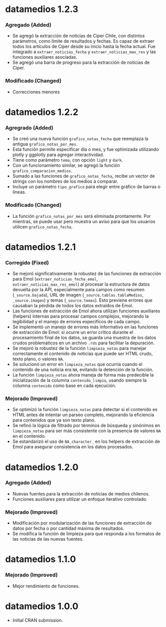 # datamedios 1.2.3

### Agregado (Added)

*   Se agregó la extracción de noticias de Ciper Chile, con distintos parámetros, como límite de resultados y fechas. Es capaz de extraer todos los artículos de Ciper desde su inicio hasta la fecha actual. Fue integrado a `extraer_noticias_fecha` y `extraer_noticias_max_res` y las funciones auxiliares asociadas.
*   Se agregó una barra de progreso para la extracción de noticias de Ciper.

### Modificado (Changed)

*   Correcciones menores

# datamedios 1.2.2

### Agregrado (Added)

*   Se creó una nueva función `grafico_notas_fecha` que reemplaza la antigua `grafico_notas_por_mes`.
*   Esta función permite especificar día o mes, y fue optimizada utilizando plotly y ggplotly para agregar interactividad.
*   Tiene como parámetro `tema`, con opción `light` y `dark`.
*   Con un funcionamiento similar, se agregó la función `grafico_comparacion_medios`.
*   Sumado a las funciones de `grafico_notas_fecha`, recibe un vector de strings con los nombres de los medios a comparar.
*   Incluye un parámetro `tipo_grafico` para elegir entre gráfico de barras o líneas.

### Modificado (Changed)

*   La función `grafico_notas_por_mes` será eliminada prontamente. Por mientras, se puede usar pero muestra un aviso para que los usuarios utilicen `grafico_notas_fecha`.

# datamedios 1.2.1

### Corregido (Fixed)

*   Se mejoró significativamente la robustez de las funciones de extracción para Emol (`extraer_noticias_fecha_emol`, `extraer_noticias_max_res_emol`) al procesar la estructura de datos devuelta por la API, especialmente para campos como resumen (`_source.bajada`), URL de imagen (`_source.tablas.tablaMedios`, `_source.imagen`) y temas (`_source.temas`). Esto previene errores que causaban la pérdida de todos los datos extraídos de Emol.
*   Las funciones de extracción de Emol ahora utilizan funciones auxiliares (helpers) internas para procesar campos complejos, mejorando la legibilidad y el manejo de errores específicos de cada campo.
*   Se implementó un manejo de errores más informativo en las funciones de extracción de Emol: si ocurre un error crítico durante el procesamiento final de los datos, se guarda una muestra de los datos crudos problemáticos en un archivo `.rds` para facilitar la depuración.
*   Se mejoró la robustez de la función `limpieza_notas` para manejar correctamente el contenido de noticias que puede ser HTML crudo, texto plano, o valores `NA`.
*   Se solucionó un error en `limpieza_notas` que ocurría cuando el contenido de una noticia era `NA`, evitando la detención de la función.
*   La función `limpieza_notas` ahora maneja de forma más predecible la inicialización de la columna `contenido_limpio`, usando siempre la columna `contenido` como base en cada ejecución.

### Mejorado (Improved)

*   Se optimizó la función `limpieza_notas` para detectar si el contenido es HTML antes de intentar un parseo completo, mejorando la eficiencia para contenidos que ya son texto plano.
*   Se refinó la lógica de filtrado por términos de búsqueda y sinónimos en `limpieza_notas` para ser más consistente con la presencia de valores `NA` en el contenido.
*   Se estandarizó el uso de `NA_character_` en los helpers de extracción de Emol para asegurar consistencia en los datos procesados.

# datamedios 1.2.0

### Agregado (Added)

*   Nuevas fuentes para la extracción de noticias de medios chilenos.
*   Funciones auxiliares para utilizar un enfoque iterativo controlado.

### Mejorado (Improved)

*   Modificación por modularización de las funciones de extracción de datos por fecha o por cantidad máxima de resultados.
*   Se modifica la función de limpieza para que responda a los formatos de las noticias de las nuevas fuentes.

# datamedios 1.1.0

### Mejorado (Improved)

*   Mejor rendimiento de funciones.

# datamedios 1.0.0

*   Initial CRAN submission.
